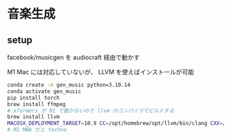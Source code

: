 # 音楽生成

## setup

facebook/musicgen を audiocraft 経由で動かす

M1 Mac には対応していないが、 LLVM を使えばインストールが可能

```sh
conda create -n gen_music python=3.10.14
conda activate gen_music
pip install torch
brew install ffmpeg
# xformers が M1 で動かないので llvm のコンパイラでビルドする
brew install llvm
MACOSX_DEPLOYMENT_TARGET=10.9 CC=/opt/homebrew/opt/llvm/bin/clang CXX=/opt/homebrew/opt/llvm/bin/clang++ pip install git+https://github.com/facebookresearch/audiocraft.git
# M1 MBA だと techno
```
